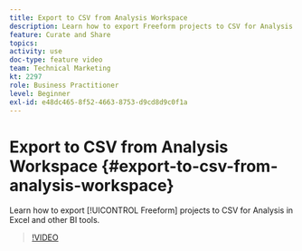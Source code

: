 ```yaml
---
title: Export to CSV from Analysis Workspace
description: Learn how to export Freeform projects to CSV for Analysis in Excel and other BI tools.
feature: Curate and Share
topics: 
activity: use
doc-type: feature video
team: Technical Marketing
kt: 2297
role: Business Practitioner
level: Beginner
exl-id: e48dc465-8f52-4663-8753-d9cd8d9c0f1a
---
```

# Export to CSV from Analysis Workspace {#export-to-csv-from-analysis-workspace}

Learn how to export [!UICONTROL Freeform] projects to CSV for Analysis in Excel and other BI tools.

>[!VIDEO](https://video.tv.adobe.com/v/24712/?quality=12)
